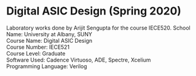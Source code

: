 # Digital ASIC Design (Spring 2020)
Laboratory works done by Arijit Sengupta for the course IECE520.
School Name: University at Albany, SUNY<br />
Course Name: Digital ASIC Design <br />
Course Number: IECE521 <br />
Course Level: Graduate<br />
Software Used: Cadence Virtuoso, ADE, Spectre, Xcelium<br />
Programming Language: Verilog<br />
